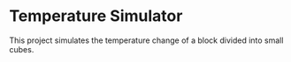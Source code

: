 # Temperature Simulator

This project simulates the temperature change of a block divided into small cubes.

